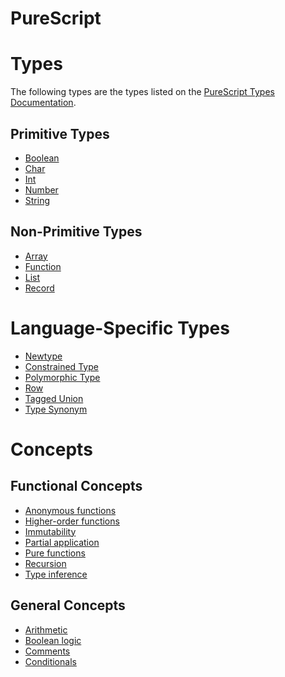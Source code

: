 # PureScript

# Types
The following types are the types listed on the [PureScript Types Documentation](https://github.com/purescript/documentation/blob/master/language/Types.md).

## Primitive Types
- [Boolean][type-boolean]
- [Char][type-char]
- [Int][type-int]
- [Number][type-number]
- [String][type-string]

## Non-Primitive Types
- [Array][type-array]
- [Function][type-function]
- [List][type-list]
- [Record][type-record]

# Language-Specific Types
- [Newtype][type-newtype]
- [Constrained Type][type-constrained]
- [Polymorphic Type][type-polymorphic]
- [Row][type-row]
- [Tagged Union][type-tagged-union]
- [Type Synonym][type-synonym]

[type-string]: ../../../reference/types/string.md
[type-char]: ../../../reference/types/char.md
[type-int]: ../../../reference/types/integer.md
[type-number]: ../../../reference/types/number.md
[type-boolean]: ../../../reference/types/boolean.md
[type-array]: ../../../reference/types/array.md
[type-list]: ../../../reference/types/list.md
[type-record]: ../../../reference/types/record.md
[type-function]: ../../../reference/types/function.md
[type-tagged-union]: types/tagged_union.md
[type-newtype]: types/newtype.md
[type-polymorphic]: types/polymorphic.md
[type-constrained]: types/constrained.md
[type-synonym]: types/type_synonym.md
[type-row]: types/row.md

# Concepts

## Functional Concepts
- [Anonymous functions][concept-anonymous-functions]
- [Higher-order functions][concept-higher-order-functions]
- [Immutability][concept-immutability]
- [Partial application][concept-partial-application]
- [Pure functions][concept-pure-functions]
- [Recursion][concept-recursion]
- [Type inference][concept-type-inference]

## General Concepts
- [Arithmetic][concept-arithmetic]
- [Boolean logic][concept-boolean-logic]
- [Comments][concept-comments]
- [Conditionals][concept-conditionals]

[concept-conditionals]: ../../../reference/concepts/conditionals.md
[concept-comments]: ../../../reference/concepts/comments.md
[concept-boolean-logic]: ../../../reference/concepts/boolean_logic.md
[concept-arithmetic]: ../../../reference/concepts/arithmetic.md
[concept-recursion]: ../../../reference/concepts/recursion.md
[concept-higher-order-functions]: ../../../reference/concepts/higher_order_functions.md
[concept-immutability]: ../../../reference/concepts/immutability.md
[concept-partial-application]: ../../../reference/concepts/partial_application.md
[concept-pure-functions]: ../../../reference/concepts/pure_functions.md
[concept-anonymous-functions]: ../../../reference/concepts/anonymous_functions.md
[concept-type-inference]: ../../../reference/concepts/type_inference.md

